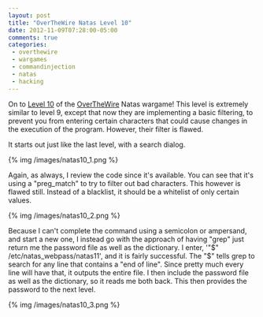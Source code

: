 ```yaml
---
layout: post
title: "OverTheWire Natas Level 10"
date: 2012-11-09T07:28:00-05:00
comments: true
categories:
 - overthewire
 - wargames
 - commandinjection
 - natas
 - hacking
---
```


On to [Level 10](http://natas10.natas.labs.overthewire.org) of the [OverTheWire](http://www.overthewire.org) Natas wargame! This level is extremely similar to level 9, except that now they are implementing a basic filtering, to prevent you from entering certain characters that could cause changes in the execution of the program. However, their filter is flawed.

<!-- more -->

It starts out just like the last level, with a search dialog.

{% img /images/natas10_1.png %}

Again, as always, I review the code since it's available. You can see that it's using a "preg_match" to try to filter out bad characters. This however is flawed still. Instead of a blacklist, it should be a whitelist of only certain values.

{% img /images/natas10_2.png %}

Because I can't complete the command using a semicolon or ampersand, and start a new one, I instead go with the approach of having "grep" just return me the password file as well as the dictionary. I enter, '"$" /etc/natas_webpass/natas11', and it is fairly successful. The "$" tells grep to search for any line that contains a "end of line". Since pretty much every line will have that, it outputs the entire file. I then include the password file as well as the dictionary, so it reads me both back. This then provides the password to the next level.

{% img /images/natas10_3.png %}